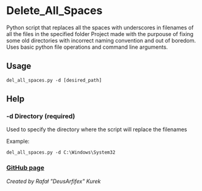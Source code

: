 # Delete_All_Spaces
Python script that replaces all the spaces with underscores in filenames of all the files in the specified folder
Project made with the purpouse of fixing some old directories with incorrect naming convention and out of boredom. Uses basic python file operations and command line arguments.

## Usage
	del_all_spaces.py -d [desired_path]

## Help
### -d Directory (required)
Used to specify the directory where the script will replace the filenames

Example:

	del_all_spaces.py -d C:\Windows\System32

### [GitHub page](https://github.com/DeusArtifex/Delete_All_Spaces "Delete_All_Spaces")

_Created by Rafał "DeusArfifex" Kurek_
